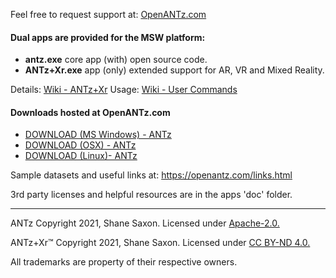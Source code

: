 
Feel free to request support at: [OpenANTz.com](https://openantz.com/contact.html)

#### Dual apps are provided for the MSW platform:

- **antz.exe** core app (with) open source code.
- **ANTz+Xr.exe** app (only) extended support for AR, VR and Mixed Reality.

Details: [Wiki - ANTz+Xr](https://github.com/openantz/antz/wiki/ANTz+Xr)
Usage: [Wiki - User Commands](https://github.com/openantz/antz/wiki/User-Commands)

#### Downloads hosted at OpenANTz.com
- <a href="https://openantz.com/download/msw/">DOWNLOAD (MS Windows) - ANTz</a>
- <a href="https://openantz.com/download/osx/">DOWNLOAD (OSX) - ANTz</a>
- <a href="https://openantz.com/download/linux/">DOWNLOAD (Linux)- ANTz</a>

Sample datasets and useful links at: https://openantz.com/links.html

3rd party licenses and helpful resources are in the apps 'doc' folder.

----
ANTz Copyright 2021, Shane Saxon. Licensed under [Apache-2.0.](https://www.apache.org/licenses/LICENSE-2.0)

ANTz+Xr™ Copyright 2021, Shane Saxon. Licensed under [CC BY-ND 4.0.](https://creativecommons.org/licenses/by-nd/4.0/)

All trademarks are property of their respective owners.
